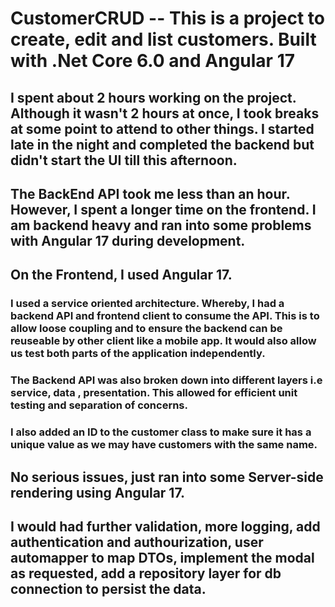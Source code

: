 # CustomerCRUD -- This is a project to create, edit and list customers. Built with .Net Core 6.0 and Angular 17
## I spent about 2 hours working on the project. Although it wasn't 2 hours at once, I took breaks at some point to attend to other things. I started late in the night and completed the backend but didn't start the UI till this afternoon.
## The BackEnd API took me less than an hour. However, I spent a longer time on the frontend. I am backend heavy and ran into some problems with Angular 17 during development.
## On the Frontend, I used Angular 17.
### I used a service oriented architecture. Whereby, I had a backend API and frontend client to consume the API. This is to allow loose coupling and to ensure the backend can be reuseable by other client like a mobile app. It would also allow us test both parts of the application independently.
### The Backend API was also broken down into different layers i.e service, data , presentation. This allowed for efficient unit testing and separation of concerns.
### I also added an ID to the customer class to make sure it has a unique value as we may have customers with the same name.
## No serious issues, just ran into some Server-side rendering using Angular 17.
## I would had further validation, more logging, add authentication and authourization, user automapper to map DTOs, implement the modal as requested, add a repository layer for db connection to persist the data.

